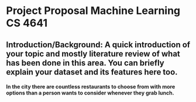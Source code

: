 # Project Proposal Machine Learning CS 4641


## Introduction/Background: A quick introduction of your topic and mostly literature review of what has been done in this area. You can briefly explain your dataset and its features here too.

#### In the city there are countless restaurants to choose from with more options than a person wants to consider whenever they grab lunch. 
